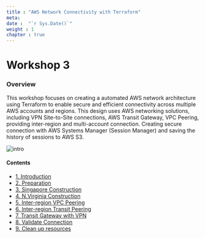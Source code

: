 ```yaml
---
title : "AWS Network Connectivity with Terraform"
meta: 
date :  "`r Sys.Date()`" 
weight : 1 
chapter : true
---
```


# Workshop 3

###  <a name='Overview'></a>Overview
This workshop focuses on creating a automated AWS network architecture using Terraform to enable secure and efficient connectivity across multiple AWS accounts and regions. 
This design uses AWS networking solutions, including VPN Site-to-Site connections, AWS Transit Gateway, VPC Peering, providing inter-region and multi-account connection. 
Creating secure connection with AWS Systems Manager (Session Manager) and saving the history of sessions to AWS S3.

![intro](/aws-fcj/ws2/images/ws2.png?width=1000)

#### Contents
- [1. Introduction](/1-Introduce)
- [2. Preparation](/2-Preparation)
- [3. Singapore Construction](/3-sin-construction)
- [4. N.Virginia Construction](/4-us-construction)
- [5. Inter-region VPC Peering](/5-vpc-peering)
- [6. Inter-region Transit Peering](/6-transit-peering)
- [7. Transit Gateway with VPN](/7-transit-vpn)
- [8. Validate Connection](/8-validate-connection)
- [9. Clean up resources](/9-cleanup)
